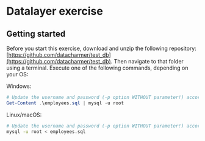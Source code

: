 # Datalayer exercise

## Getting started

Before you start this exercise, download and unzip the following repository: [https://github.com/datacharmer/test_db](https://github.com/datacharmer/test_db).
Then navigate to that folder using a terminal. Execute one of the following commands, depending on your OS:

Windows:

```powershell
# Update the username and password (-p option WITHOUT parameter!) according to your config
Get-Content .\employees.sql | mysql -u root
```

Linux/macOS:

```bash
# Update the username and password (-p option WITHOUT parameter!) according to your config
mysql -u root < employees.sql
```
